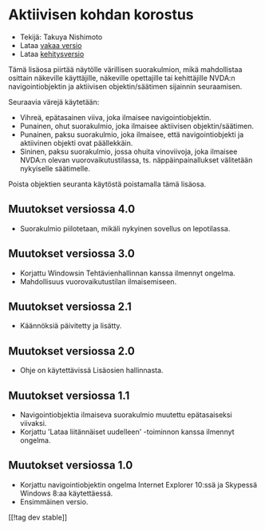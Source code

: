 # Aktiivisen kohdan korostus #

* Tekijä: Takuya Nishimoto
* Lataa [vakaa versio][2]
* Lataa [kehitysversio][1]

Tämä lisäosa piirtää näytölle värillisen suorakulmion, mikä mahdollistaa
osittain näkeville käyttäjille, näkeville opettajille tai kehittäjille
NVDA:n navigointiobjektin ja aktiivisen objektin/säätimen sijainnin
seuraamisen.

Seuraavia värejä käytetään:

* Vihreä, epätasainen viiva, joka ilmaisee navigointiobjektin.
* Punainen, ohut suorakulmio, joka ilmaisee aktiivisen objektin/säätimen.
* Punainen, paksu suorakulmio, joka ilmaisee, että navigointiobjekti ja
  aktiivinen objekti ovat päällekkäin.
* Sininen, paksu suorakulmio, jossa ohuita vinoviivoja, joka ilmaisee NVDA:n
  olevan vuorovaikutustilassa, ts. näppäinpainallukset välitetään nykyiselle
  säätimelle.

Poista objektien seuranta käytöstä poistamalla tämä lisäosa.

## Muutokset versiossa 4.0 ##

* Suorakulmio piilotetaan, mikäli nykyinen sovellus on lepotilassa.

## Muutokset versiossa 3.0 ##

* Korjattu Windowsin Tehtävienhallinnan kanssa ilmennyt ongelma.
* Mahdollisuus vuorovaikutustilan ilmaisemiseen.

## Muutokset versiossa 2.1 ##

* Käännöksiä päivitetty ja lisätty.

## Muutokset versiossa 2.0 ##

* Ohje on käytettävissä Lisäosien hallinnasta.

## Muutokset versiossa 1.1 ##

* Navigointiobjektia ilmaiseva suorakulmio muutettu epätasaiseksi viivaksi.
* Korjattu 'Lataa liitännäiset uudelleen' -toiminnon kanssa ilmennyt
  ongelma.

## Muutokset versiossa 1.0 ##

* Korjattu navigointiobjektin ongelma Internet Explorer 10:ssä ja Skypessä
  Windows 8:aa käytettäessä.
* Ensimmäinen versio.


[[!tag dev stable]]

[1]: http://addons.nvda-project.org/files/get.php?file=fh-dev

[2]: http://addons.nvda-project.org/files/get.php?file=fh
